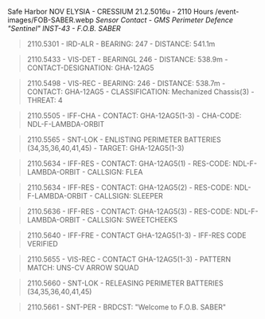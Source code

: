 Safe Harbor
NOV ELYSIA - CRESSIUM
21.2.5016u - 2110 Hours
/event-images/FOB-SABER.webp
*Sensor Contact - GMS Perimeter Defence "Sentinel" INST-43 - F.O.B. SABER*

> 2110.5301 - IRD-ALR - BEARING: 247 - DISTANCE: 541.1m

> 2110.5433 - VIS-DET - BEARINGL 246 - DISTANCE: 538.9m - CONTACT-DESIGNATION: GHA-12AG5

> 2110.5498 - VIS-REC - BEARING: 246 - DISTANCE: 538.7m - CONTACT: GHA-12AG5 - CLASSIFICATION: Mechanized Chassis(3) - THREAT: 4

> 2110.5505 - IFF-CHA - CONTACT: GHA-12AG5(1-3) - CHA-CODE: NDL-F-LAMBDA-ORBIT

> 2110.5565 - SNT-LOK - ENLISTING PERIMETER BATTERIES (34,35,36,40,41,45) - TARGET: GHA-12AG5(1-3)

> 2110.5634 - IFF-RES - CONTACT: GHA-12AG5(1) - RES-CODE: NDL-F-LAMBDA-ORBIT - CALLSIGN: FLEA

> 2110.5634 - IFF-RES - CONTACT: GHA-12AG5(2) - RES-CODE: NDL-F-LAMBDA-ORBIT - CALLSIGN: SLEEPER

> 2110.5636 - IFF-RES - CONTACT: GHA-12AG5(3) - RES-CODE: NDL-F-LAMBDA-ORBIT - CALLSIGN: SWEETCHEEKS

> 2110.5640 - IFF-FRE - CONTACT GHA-12AG5(1-3) - IFF-RES CODE VERIFIED

> 2110.5655 - VIS-REC - CONTACT GHA-12AG5(1-3) - PATTERN MATCH: UNS-CV ARROW SQUAD

> 2110.5660 - SNT-LOK - RELEASING PERIMETER BATTERIES (34,35,36,40,41,45) 

> 2110.5661 - SNT-PER - BRDCST: "Welcome to F.O.B. SABER"


